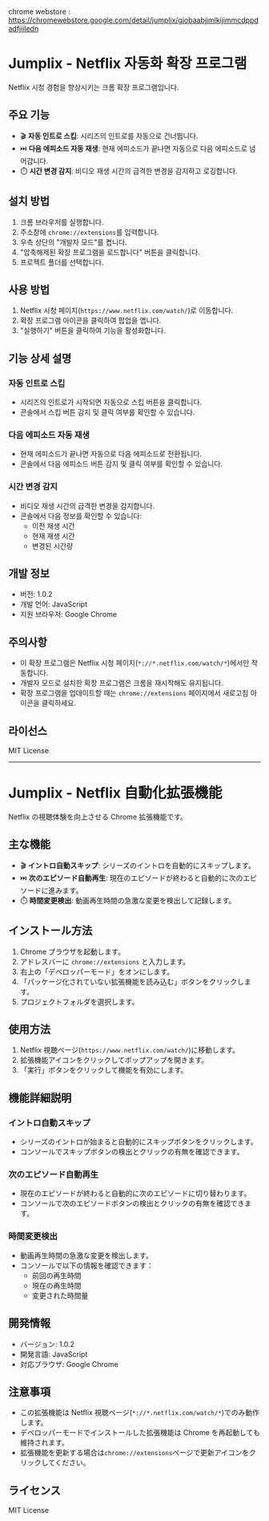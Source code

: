 chrome webstore : https://chromewebstore.google.com/detail/jumplix/gjobaabjjmlkijimmcdppdadfjiiledn

# Jumplix - Netflix 자동화 확장 프로그램

Netflix 시청 경험을 향상시키는 크롬 확장 프로그램입니다.

## 주요 기능

- 🎬 **자동 인트로 스킵**: 시리즈의 인트로를 자동으로 건너뜁니다.
- ⏭️ **다음 에피소드 자동 재생**: 현재 에피소드가 끝나면 자동으로 다음 에피소드로 넘어갑니다.
- ⏱️ **시간 변경 감지**: 비디오 재생 시간의 급격한 변경을 감지하고 로깅합니다.

## 설치 방법

1. 크롬 브라우저를 실행합니다.
2. 주소창에 `chrome://extensions`를 입력합니다.
3. 우측 상단의 "개발자 모드"를 켭니다.
4. "압축해제된 확장 프로그램을 로드합니다" 버튼을 클릭합니다.
5. 프로젝트 폴더를 선택합니다.

## 사용 방법

1. Netflix 시청 페이지(`https://www.netflix.com/watch/`)로 이동합니다.
2. 확장 프로그램 아이콘을 클릭하여 팝업을 엽니다.
3. "실행하기" 버튼을 클릭하여 기능을 활성화합니다.

## 기능 상세 설명

### 자동 인트로 스킵

- 시리즈의 인트로가 시작되면 자동으로 스킵 버튼을 클릭합니다.
- 콘솔에서 스킵 버튼 감지 및 클릭 여부를 확인할 수 있습니다.

### 다음 에피소드 자동 재생

- 현재 에피소드가 끝나면 자동으로 다음 에피소드로 전환됩니다.
- 콘솔에서 다음 에피소드 버튼 감지 및 클릭 여부를 확인할 수 있습니다.

### 시간 변경 감지

- 비디오 재생 시간의 급격한 변경을 감지합니다.
- 콘솔에서 다음 정보를 확인할 수 있습니다:
  - 이전 재생 시간
  - 현재 재생 시간
  - 변경된 시간량

## 개발 정보

- 버전: 1.0.2
- 개발 언어: JavaScript
- 지원 브라우저: Google Chrome

## 주의사항

- 이 확장 프로그램은 Netflix 시청 페이지(`*://*.netflix.com/watch/*`)에서만 작동합니다.
- 개발자 모드로 설치한 확장 프로그램은 크롬을 재시작해도 유지됩니다.
- 확장 프로그램을 업데이트할 때는 `chrome://extensions` 페이지에서 새로고침 아이콘을 클릭하세요.

## 라이선스

MIT License

---

# Jumplix - Netflix 自動化拡張機能

Netflix の視聴体験を向上させる Chrome 拡張機能です。

## 主な機能

- 🎬 **イントロ自動スキップ**: シリーズのイントロを自動的にスキップします。
- ⏭️ **次のエピソード自動再生**: 現在のエピソードが終わると自動的に次のエピソードに進みます。
- ⏱️ **時間変更検出**: 動画再生時間の急激な変更を検出して記録します。

## インストール方法

1. Chrome ブラウザを起動します。
2. アドレスバーに `chrome://extensions` と入力します。
3. 右上の「デベロッパーモード」をオンにします。
4. 「パッケージ化されていない拡張機能を読み込む」ボタンをクリックします。
5. プロジェクトフォルダを選択します。

## 使用方法

1. Netflix 視聴ページ(`https://www.netflix.com/watch/`)に移動します。
2. 拡張機能アイコンをクリックしてポップアップを開きます。
3. 「実行」ボタンをクリックして機能を有効にします。

## 機能詳細説明

### イントロ自動スキップ

- シリーズのイントロが始まると自動的にスキップボタンをクリックします。
- コンソールでスキップボタンの検出とクリックの有無を確認できます。

### 次のエピソード自動再生

- 現在のエピソードが終わると自動的に次のエピソードに切り替わります。
- コンソールで次のエピソードボタンの検出とクリックの有無を確認できます。

### 時間変更検出

- 動画再生時間の急激な変更を検出します。
- コンソールで以下の情報を確認できます：
  - 前回の再生時間
  - 現在の再生時間
  - 変更された時間量

## 開発情報

- バージョン: 1.0.2
- 開発言語: JavaScript
- 対応ブラウザ: Google Chrome

## 注意事項

- この拡張機能は Netflix 視聴ページ(`*://*.netflix.com/watch/*`)でのみ動作します。
- デベロッパーモードでインストールした拡張機能は Chrome を再起動しても維持されます。
- 拡張機能を更新する場合は`chrome://extensions`ページで更新アイコンをクリックしてください。

## ライセンス

MIT License
